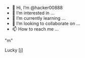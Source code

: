 - 👋 Hi, I’m @hacker00888
- 👀 I’m interested in ...
- 🌱 I’m currently learning ...
- 💞️ I’m looking to collaborate on ...
- 📫 How to reach me ...

<!---
hacker00888/hacker00888 is a ✨ special ✨ repository because its `README.md` (this file) appears on your GitHub profile.
You can click the Preview link to take a look at your changes.
--->"m"
Lucky [j]

